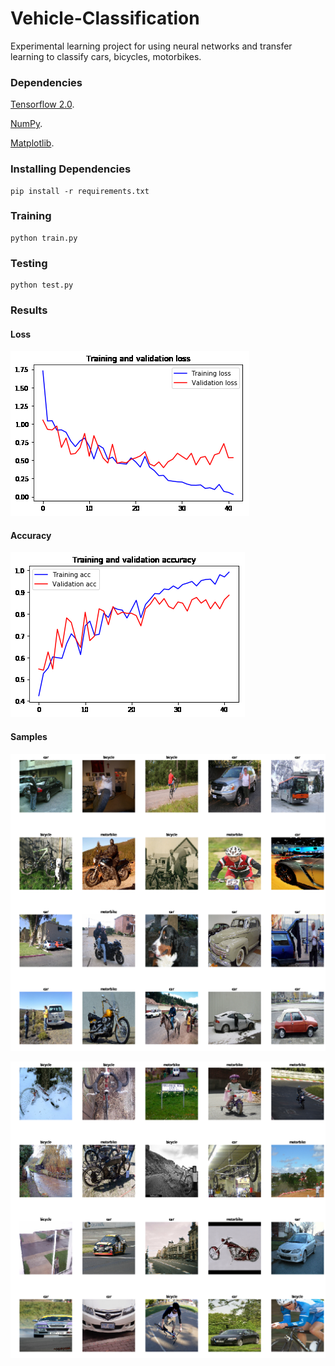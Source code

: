 # Vehicle-Classification
Experimental learning project for using neural networks and transfer learning to classify cars, bicycles, motorbikes.

### Dependencies

[Tensorflow 2.0](https://www.tensorflow.org/install/pip).

[NumPy](https://docs.scipy.org/doc/numpy-1.10.1/user/install.html).

[Matplotlib](https://matplotlib.org/users/installing.html).


### Installing Dependencies

```
pip install -r requirements.txt
```

### Training

```
python train.py
```

### Testing

```
python test.py
```

### Results

#### Loss
![](images/loss.png)

#### Accuracy
![](images/accuracy.png)


#### Samples

![](images/test-batch1.png)

![](images/test-batch2.png)



